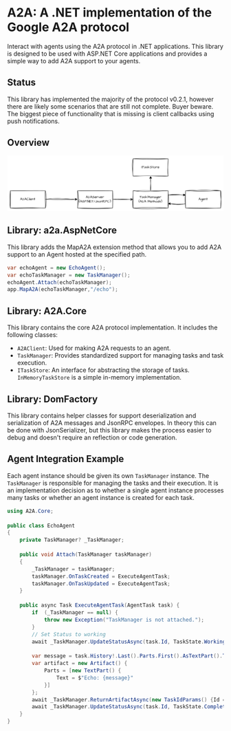 # A2A: A .NET implementation of the Google A2A protocol
Interact with agents using the A2A protocol in .NET applications. This library is designed to be used with ASP.NET Core applications and provides a simple way to add A2A support to your agents.

## Status

This library has implemented the majority of the protocol v0.2.1, however there are likely some scenarios that are still not complete.  Buyer beware.  The biggest piece of functionality that is missing is client callbacks using push notifications.

## Overview
![alt text](overview.png)


## Library: a2a.AspNetCore
This library adds the MapA2A extension method that allows you to add A2A support to an Agent hosted at the specified path.

```c#
var echoAgent = new EchoAgent();
var echoTaskManager = new TaskManager();
echoAgent.Attach(echoTaskManager);
app.MapA2A(echoTaskManager,"/echo");
```

## Library: A2A.Core
This library contains the core A2A protocol implementation. It includes the following classes:
- `A2AClient`: Used for making A2A requests to an agent.
- `TaskManager`: Provides standardized support for managing tasks and task execution.
- `ITaskStore`: An interface for abstracting the storage of tasks. `InMemoryTaskStore` is a simple in-memory implementation.

## Library: DomFactory
This library contains helper classes for support deserialization and serialization of A2A messages and JsonRPC envelopes. In theory this can be done with JsonSerializer, but this library makes the process easier to debug and doesn't require an reflection or code generation.

## Agent Integration Example

Each agent instance should be given its own `TaskManager` instance. The `TaskManager` is responsible for managing the tasks and their execution. It is an implementation decision as to whether a single agent instance processes many tasks or whether an agent instance is created for each task.

```c#
using A2A.Core;

public class EchoAgent
{
    private TaskManager? _TaskManager;

    public void Attach(TaskManager taskManager)
    {
        _TaskManager = taskManager;
        taskManager.OnTaskCreated = ExecuteAgentTask;
        taskManager.OnTaskUpdated = ExecuteAgentTask;
    }

    public async Task ExecuteAgentTask(AgentTask task) {
        if  (_TaskManager == null) {
            throw new Exception("TaskManager is not attached.");
        }
        // Set Status to working
        await _TaskManager.UpdateStatusAsync(task.Id, TaskState.Working);

        var message = task.History!.Last().Parts.First().AsTextPart().Text;
        var artifact = new Artifact() {
            Parts = [new TextPart() {
                Text = $"Echo: {message}"
            }]
        };
        await _TaskManager.ReturnArtifactAsync(new TaskIdParams() {Id = task.Id}, artifact);
        await _TaskManager.UpdateStatusAsync(task.Id, TaskState.Completed, final: true);
    }
}
```
